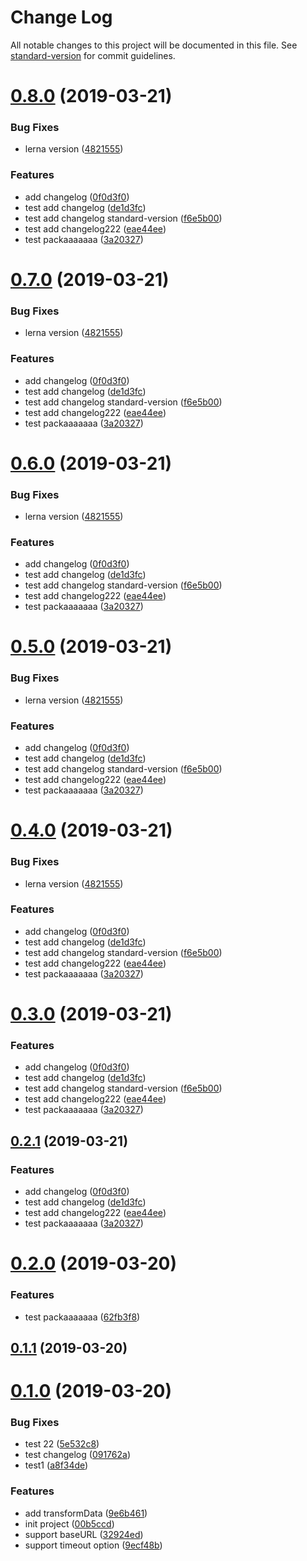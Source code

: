 # Change Log

All notable changes to this project will be documented in this file. See [standard-version](https://github.com/conventional-changelog/standard-version) for commit guidelines.

# [0.8.0](https://github.com/TOC-TEAM/lernaReposTest/compare/v0.2.0...v0.8.0) (2019-03-21)


### Bug Fixes

* lerna version ([4821555](https://github.com/TOC-TEAM/lernaReposTest/commit/4821555))


### Features

* add changelog ([0f0d3f0](https://github.com/TOC-TEAM/lernaReposTest/commit/0f0d3f0))
* test add changelog ([de1d3fc](https://github.com/TOC-TEAM/lernaReposTest/commit/de1d3fc))
* test add changelog standard-version ([f6e5b00](https://github.com/TOC-TEAM/lernaReposTest/commit/f6e5b00))
* test add changelog222 ([eae44ee](https://github.com/TOC-TEAM/lernaReposTest/commit/eae44ee))
* test packaaaaaaa ([3a20327](https://github.com/TOC-TEAM/lernaReposTest/commit/3a20327))



# [0.7.0](https://github.com/TOC-TEAM/lernaReposTest/compare/v0.2.0...v0.7.0) (2019-03-21)


### Bug Fixes

* lerna version ([4821555](https://github.com/TOC-TEAM/lernaReposTest/commit/4821555))


### Features

* add changelog ([0f0d3f0](https://github.com/TOC-TEAM/lernaReposTest/commit/0f0d3f0))
* test add changelog ([de1d3fc](https://github.com/TOC-TEAM/lernaReposTest/commit/de1d3fc))
* test add changelog standard-version ([f6e5b00](https://github.com/TOC-TEAM/lernaReposTest/commit/f6e5b00))
* test add changelog222 ([eae44ee](https://github.com/TOC-TEAM/lernaReposTest/commit/eae44ee))
* test packaaaaaaa ([3a20327](https://github.com/TOC-TEAM/lernaReposTest/commit/3a20327))



# [0.6.0](https://github.com/TOC-TEAM/lernaReposTest/compare/v0.2.0...v0.6.0) (2019-03-21)


### Bug Fixes

* lerna version ([4821555](https://github.com/TOC-TEAM/lernaReposTest/commit/4821555))


### Features

* add changelog ([0f0d3f0](https://github.com/TOC-TEAM/lernaReposTest/commit/0f0d3f0))
* test add changelog ([de1d3fc](https://github.com/TOC-TEAM/lernaReposTest/commit/de1d3fc))
* test add changelog standard-version ([f6e5b00](https://github.com/TOC-TEAM/lernaReposTest/commit/f6e5b00))
* test add changelog222 ([eae44ee](https://github.com/TOC-TEAM/lernaReposTest/commit/eae44ee))
* test packaaaaaaa ([3a20327](https://github.com/TOC-TEAM/lernaReposTest/commit/3a20327))



# [0.5.0](https://github.com/TOC-TEAM/lernaReposTest/compare/v0.2.0...v0.5.0) (2019-03-21)


### Bug Fixes

* lerna version ([4821555](https://github.com/TOC-TEAM/lernaReposTest/commit/4821555))


### Features

* add changelog ([0f0d3f0](https://github.com/TOC-TEAM/lernaReposTest/commit/0f0d3f0))
* test add changelog ([de1d3fc](https://github.com/TOC-TEAM/lernaReposTest/commit/de1d3fc))
* test add changelog standard-version ([f6e5b00](https://github.com/TOC-TEAM/lernaReposTest/commit/f6e5b00))
* test add changelog222 ([eae44ee](https://github.com/TOC-TEAM/lernaReposTest/commit/eae44ee))
* test packaaaaaaa ([3a20327](https://github.com/TOC-TEAM/lernaReposTest/commit/3a20327))



# [0.4.0](https://github.com/TOC-TEAM/lernaReposTest/compare/v0.2.0...v0.4.0) (2019-03-21)


### Bug Fixes

* lerna version ([4821555](https://github.com/TOC-TEAM/lernaReposTest/commit/4821555))


### Features

* add changelog ([0f0d3f0](https://github.com/TOC-TEAM/lernaReposTest/commit/0f0d3f0))
* test add changelog ([de1d3fc](https://github.com/TOC-TEAM/lernaReposTest/commit/de1d3fc))
* test add changelog standard-version ([f6e5b00](https://github.com/TOC-TEAM/lernaReposTest/commit/f6e5b00))
* test add changelog222 ([eae44ee](https://github.com/TOC-TEAM/lernaReposTest/commit/eae44ee))
* test packaaaaaaa ([3a20327](https://github.com/TOC-TEAM/lernaReposTest/commit/3a20327))



# [0.3.0](https://github.com/TOC-TEAM/lernaReposTest/compare/v0.2.0...v0.3.0) (2019-03-21)


### Features

* add changelog ([0f0d3f0](https://github.com/TOC-TEAM/lernaReposTest/commit/0f0d3f0))
* test add changelog ([de1d3fc](https://github.com/TOC-TEAM/lernaReposTest/commit/de1d3fc))
* test add changelog standard-version ([f6e5b00](https://github.com/TOC-TEAM/lernaReposTest/commit/f6e5b00))
* test add changelog222 ([eae44ee](https://github.com/TOC-TEAM/lernaReposTest/commit/eae44ee))
* test packaaaaaaa ([3a20327](https://github.com/TOC-TEAM/lernaReposTest/commit/3a20327))



## [0.2.1](https://github.com/TOC-TEAM/lernaReposTest/compare/v0.2.0...v0.2.1) (2019-03-21)


### Features

* add changelog ([0f0d3f0](https://github.com/TOC-TEAM/lernaReposTest/commit/0f0d3f0))
* test add changelog ([de1d3fc](https://github.com/TOC-TEAM/lernaReposTest/commit/de1d3fc))
* test add changelog222 ([eae44ee](https://github.com/TOC-TEAM/lernaReposTest/commit/eae44ee))
* test packaaaaaaa ([3a20327](https://github.com/TOC-TEAM/lernaReposTest/commit/3a20327))



# [0.2.0](https://github.com/TOC-TEAM/lernaReposTest/compare/v0.1.1...v0.2.0) (2019-03-20)


### Features

* test packaaaaaaa ([62fb3f8](https://github.com/TOC-TEAM/lernaReposTest/commit/62fb3f8))



## [0.1.1](https://github.com/TOC-TEAM/lernaReposTest/compare/v0.1.0...v0.1.1) (2019-03-20)



# [0.1.0](https://github.com/TOC-TEAM/lernaReposTest/compare/00b5ccd...v0.1.0) (2019-03-20)


### Bug Fixes

* test 22 ([5e532c8](https://github.com/TOC-TEAM/lernaReposTest/commit/5e532c8))
* test changelog ([091762a](https://github.com/TOC-TEAM/lernaReposTest/commit/091762a))
* test1 ([a8f34de](https://github.com/TOC-TEAM/lernaReposTest/commit/a8f34de))


### Features

* add transformData ([9e6b461](https://github.com/TOC-TEAM/lernaReposTest/commit/9e6b461))
* init project ([00b5ccd](https://github.com/TOC-TEAM/lernaReposTest/commit/00b5ccd))
* support baseURL ([32924ed](https://github.com/TOC-TEAM/lernaReposTest/commit/32924ed))
* support timeout option ([9ecf48b](https://github.com/TOC-TEAM/lernaReposTest/commit/9ecf48b))
